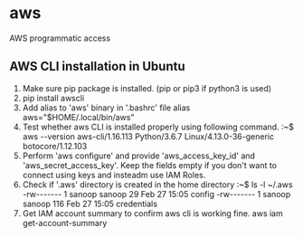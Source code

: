 # aws
AWS programmatic access

AWS CLI installation in Ubuntu
----------------------------

1) Make sure pip package is installed. (pip or pip3 if python3 is used)
2) pip install awscli
3) Add alias to 'aws' binary in '.bashrc' file
    alias aws="$HOME/.local/bin/aws"
4) Test whether aws CLI is installed properly using following command.
    :~$ aws --version
    aws-cli/1.16.113 Python/3.6.7 Linux/4.13.0-36-generic botocore/1.12.103
5) Perform 'aws configure' and provide 'aws_access_key_id' and 'aws_secret_access_key'. Keep the fields empty if you don't want to connect using keys and insteadm use IAM Roles.
6) Check if '.aws' directory is created in the home directory
    :~$ ls -l ~/.aws
    -rw------- 1 sanoop sanoop  29 Feb 27 15:05 config
    -rw------- 1 sanoop sanoop 116 Feb 27 15:05 credentials
7) Get IAM account summary to confirm aws cli is working fine.
    aws iam get-account-summary 

